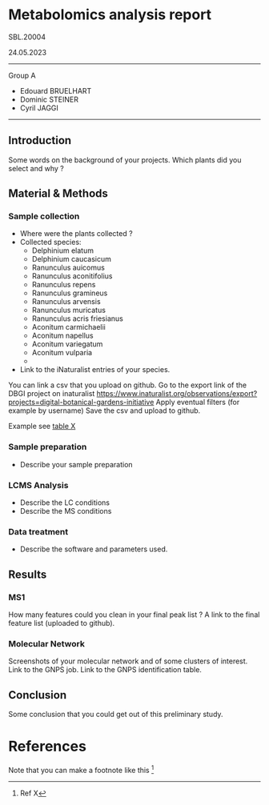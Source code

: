 # Metabolomics analysis report
SBL.20004 

24.05.2023

----
Group A
- Edouard BRUELHART
- Dominic STEINER
- Cyril JAGGI
----


## Introduction

Some words on the background of your projects.
Which plants did you select and why ?

## Material & Methods

### Sample collection

- Where were the plants collected ? 
- Collected species: 
    - Delphinium elatum
    - Delphinium caucasicum
    - Ranunculus auicomus
    - Ranunculus aconitifolius
    - Ranunculus repens
    - Ranunculus gramineus
    - Ranunculus arvensis
    - Ranunculus muricatus
    - Ranunculus acris friesianus
    - Aconitum carmichaelii
    - Aconitum napellus
    - Aconitum variegatum
    - Aconitum vulparia
    - 
- Link to the iNaturalist entries of your species.

You can link a csv that you upload on github.
Go to the export link of the DBGI project on inaturalist https://www.inaturalist.org/observations/export?projects=digital-botanical-gardens-initiative
Apply eventual filters (for example by username)
Save the csv and upload to github.


Example see [table X](https://github.com/commons-teaching/SBL.20004.2022/blob/main/data/observations-238383.csv) 

### Sample preparation

- Describe your sample preparation

### LCMS Analysis

- Describe the LC conditions
- Describe the MS conditions

### Data treatment

- Describe the software and parameters used.

## Results


### MS1

How many features could you clean in your final peak list ?
A link to the final feature list (uploaded to github).

### Molecular Network

Screenshots of your molecular network and of some clusters of interest.
Link to the GNPS job.
Link to the GNPS identification table.

## Conclusion

Some conclusion that you could get out of this preliminary study.

# References

Note that you can make a footnote like this [^1]

[^1]: Ref X
